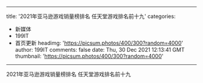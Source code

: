 
---
title: '2021年亚马逊游戏销量榜排名 任天堂游戏排名前十九'
categories: 
 - 新媒体
 - 199IT
 - 首页更新
headimg: 'https://picsum.photos/400/300?random=4000'
author: 199IT
comments: false
date: Thu, 30 Dec 2021 12:13:41 GMT
thumbnail: 'https://picsum.photos/400/300?random=4000'
---

<div>   
2021年亚马逊游戏销量榜排名 任天堂游戏排名前十九  
</div>
            